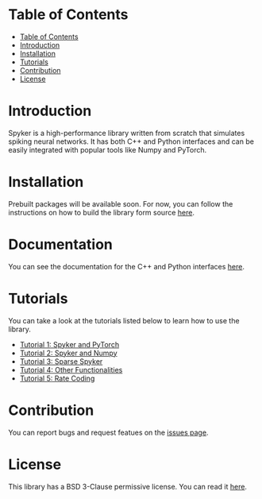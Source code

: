 # Table of Contents
- [Table of Contents](#table-of-contents)
- [Introduction](#introduction)
- [Installation](#installation)
- [Tutorials](#tutorials)
- [Contribution](#contribution)
- [License](#license)

# Introduction
Spyker is a high-performance library written from scratch that simulates spiking neural networks. It has both C++ and Python interfaces and can be easily integrated with popular tools like Numpy and PyTorch.

# Installation
Prebuilt packages will be available soon. For now, you can follow the instructions on how to build the library form source [here](https://spyker.readthedocs.io/en/latest/files/install.html).

# Documentation
You can see the documentation for the C++ and Python interfaces [here](https://spyker.readthedocs.io/en/latest/index.html).

# Tutorials
You can take a look at the tutorials listed below to learn how to use the library.

+ [Tutorial 1: Spyker and PyTorch](tutorial/tutorial-1.ipynb)
+ [Tutorial 2: Spyker and Numpy](tutorial/tutorial-2.ipynb)
+ [Tutorial 3: Sparse Spyker](tutorial/tutorial-3.ipynb)
+ [Tutorial 4: Other Functionalities](tutorial/tutorial-4.ipynb)
+ [Tutorial 5: Rate Coding](tutorial/tutorial-5.ipynb)

# Contribution
You can report bugs and request featues on the [issues page](../../issues).

# License
This library has a BSD 3-Clause permissive license. You can read it [here](LICENSE).
